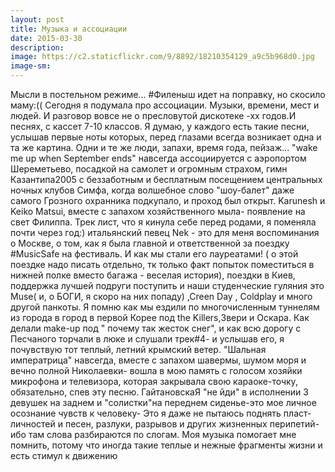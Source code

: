 ```yaml
---
layout: post
title: Музыка и ассоциации
date: 2015-03-30
description: 
image: https://c2.staticflickr.com/9/8892/18210354129_a9c5b968d0.jpg
image-sm: 
---
```

Мысли в постельном режиме... #Филеныш идет на поправку, но скосило маму:(( Сегодня я подумала про ассоциации. Музыки, времени, мест и людей. И разговор вовсе не о пресловутой дискотеке -хх годов.И песнях, с кассет 7-10 классов. Я думаю, у каждого есть такие песни, услышав первые ноты которых, перед глазами всегда возникает одна и та же картина. Одни и те же люди, запахи, время года, пейзаж... "wake me up when September ends" навсегда ассоциируется с аэропортом Шереметьево, посадкой на самолет и огромным страхом, гимн Казантипа2005 с беззаботным и бесплатным посещением центральных ночных клубов Симфа, когда волшебное слово "шоу-балет" даже самого Грозного охранника подкупало, и проход был открыт. Karunesh и Keiko Matsui, вместе с запахом хозяйственного мыла- появление на свет Филиппа. Трек лист, что я кинула себе перед родами, я поменяла почти через год:) итальянский певец Nek - это для меня воспоминания о Москве, о том, как я была главной и ответственной за поездку #MusicSafe на фестиваль. И как мы стали его лауреатами! ( о этой поездке надо писать отдельно, тк только факт попыток поместиться в нижней полке вместо багажа - веселая история), поездки в Киев, поддержка лучшей подруги поступить и наши студенческие гуляния это Muse( и, о БОГИ, я скоро на них попаду) ,Creen Day , Coldplay и много другой панкоты. Я помню как мы ездили по многочисленным туннелям из города в город в первой Корее под the Killers,Звери и Оскара. Как делали make-up под " почему так жесток снег", и как всю дорогу с Песчаного торчали в люке и слушали трек#4- и услышав его, я почувствую тот теплый, летний крымский ветер. "Шальная императрица" навсегда, вместе с запахом шавермы, шумом моря и вечно полной Николаевки- вошла в мою память с голосом хозяйки микрофона и телевизора, которая закрывала свою караоке-точку, обязательно, спев эту песню. ГайтановскаЯ "не йди" в исполнении 3 девушек на заднем и "солистки"на переднем сиденье-это мое личное осознание чувств к человеку- Это я даже не пытаюсь поднять пласт-личностей и песен, разлуки, разрывов и других жизненных перипетий- ибо там слова разбираются по слогам. Моя музыка помогает мне помнить, потому что иногда такие теплые и нежные фрагменты жизни и есть стимул к движению